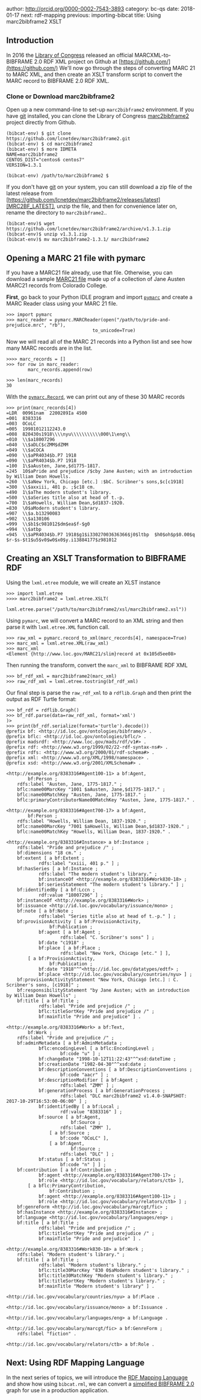 author: http://orcid.org/0000-0002-7543-3893
category: bc-qs
date: 2018-01-17
next: rdf-mapping
previous: importing-bibcat
title: Using marc2bibframe2 XSLT

## Introduction
In 2016 the [Library of Congress](http://loc.gov) released an official 
MARCXML-to-BIBFRAME 2.0 RDF XML project on Github at [https://github.com/](https://github.com/)
We'll now go through the steps of converting MARC 21 to MARC XML, and then create an 
XSLT transform script to convert the MARC record to BIBFRAME 2.0 RDF XML.

### Clone or Download marc2bibframe2
Open up a new command-line to set-up `marc2bibframe2` environment.
If you have [git](https://git-scm.com/) installed, you can clone the Library of 
Congress [marc2bibframe2][MRC2BF] project directly from Github.

<pre><code>(bibcat-env) $ git clone https://github.com/lcnetdev/marc2bibframe2.git
(bibcat-env) $ cd marc2bibframe2
(bibcat-env) $ more IDMETA
NAME=marc2bibframe2
CENTOS_DIST="centos6 centos7"
VERSION=1.3.1

(bibcat-env) /path/to/marc2bibframe2 $ 
</code></pre>

If you don't have [git](https://git-scm.com/) on your system, you can still download a zip file of the 
latest release from [https://github.com/lcnetdev/marc2bibframe2/releases/latest][MRC2BF_LATEST],
unzip the file, and then for convenience later on, rename the directory to `marc2bibframe2`..

<pre><code>(bibcat-env)$ wget https://github.com/lcnetdev/marc2bibframe2/archive/v1.3.1.zip
(bibcat-env)$ unzip v1.3.1.zip
(bibcat-env)$ mv marc2bibframe2-1.3.1/ marc2bibframe2</code></pre>

## Opening a MARC 21 file with pymarc
If you have a MARC21 file already, use that file. Otherwise, you can 
download a sample [MARC21 file](../static/data/pride-and-prejudice.mrc) made up of a collection of Jane Austen
MARC21 records from Colorado College.

**First**, go back to your Python IDLE program and import [`pymarc`][PYMRC]
and create a MARC Reader class using your MARC 21 file. 

<pre><code>>>> import pymarc
>>> marc_reader = pymarc.MARCReader(open("/path/to/pride-and-prejudice.mrc", "rb"), 
                                to_unicode=True)
</code></pre>

Now we will read all of the MARC 21 records into a Python list and see 
how many MARC records are in the list.

<pre><code>>>>> marc_records = []
>>> for row in marc_reader:
        marc_records.append(row)
	
>>> len(marc_records)
30</code></pre> 

With the [`pymarc.Record`][PYMRC], we can print out any of these 30 MARC records

<pre><code>>>> print(marc_records[4])
=LDR  00961nam  2200289Ia 4500
=001  8383316
=003  OCoLC
=005  19981012112243.0
=008  820430s1918\\\\nyu\\\\\\\\\\\000\1\eng\\
=010  \\$a18007296
=040  \\$aDLC$cZMM$dZMM
=049  \\$aCOCA
=090  \\$aPR4034$b.P7 1918
=090  \\$aPR4034$b.P7 1918
=100  1\$aAusten, Jane,$d1775-1817.
=245  10$aPride and prejudice /$cby Jane Austen; with an introduction by William Dean Howells.
=260  \\$aNew York, Chicago [etc.] :$bC. Scribner's sons,$c[c1918]
=300  \\$axxiii, 401 p. ;$c18 cm.
=490  1\$aThe modern student's library.
=500  \\$aSeries title also at head of t.-p.
=700  1\$aHowells, William Dean,$d1837-1920.
=830  \0$aModern student's library.
=907  \\$a.b13290083
=902  \\$a130106
=999  \\$b1$c981012$dm$ea$f-$g0
=994  \\$atbp
=945  \\$aPR4034$b.P7 1918$g1$i33027003636366$j0$ltbp  $h0$oh$p$0.00$q $r-$s-$t1$u5$v0$w0$x0$y.i13884177$z981012
</code></pre> 

## Creating an XSLT Transformation to BIBFRAME RDF 
Using the `lxml.etree` module, we will create an XLST instance

<pre><code>>>> import lxml.etree
>>>> marc2bibframe2 = lxml.etree.XSLT(
	lxml.etree.parse("/path/to/marc2bibframe2/xsl/marc2bibframe2.xsl"))
</code></pre>

Using `pymarc`, we will convert a MARC record to an XML string and then 
parse it with `lxml.etree.XML` function call.

<pre><code>>>> raw_xml = pymarc.record_to_xml(marc_records[4], namespace=True)
>>> marc_xml = lxml.etree.XML(raw_xml)
>>> marc_xml
&lt;Element {http://www.loc.gov/MARC21/slim}record at 0x105d5ee08&gt;
</code></pre>
 
Then running the transform, convert the `marc_xml` to BIBFRAME RDF XML

<pre><code>>>> bf_rdf_xml = marc2bibframe2(marc_xml)
>>> raw_rdf_xml = lxml.etree.tostring(bf_rdf_xml)</code></pre>

Our final step is parse the `raw_rdf_xml` to a `rdflib.Graph` and
then print the output as RDF Turtle format:

<pre><code>>>> bf_rdf = rdflib.Graph()
>>> bf_rdf.parse(data=raw_rdf_xml, format='xml')
<Graph identifier=N8100f11eb0fd48d0a805d91f03d6af94 (<class 'rdflib.graph.Graph'>)>
>>> print(bf_rdf.serialize(format='turtle').decode())
@prefix bf: &lt;http://id.loc.gov/ontologies/bibframe/&gt; .
@prefix bflc: &lt;http://id.loc.gov/ontologies/bflc/&gt; .
@prefix madsrdf: &lt;http://www.loc.gov/mads/rdf/v1#&gt; .
@prefix rdf: &lt;http://www.w3.org/1999/02/22-rdf-syntax-ns#&gt; .
@prefix rdfs: &lt;http://www.w3.org/2000/01/rdf-schema#&gt; .
@prefix xml: &lt;http://www.w3.org/XML/1998/namespace&gt; .
@prefix xsd: &lt;http://www.w3.org/2001/XMLSchema#&gt; .

&lt;http://example.org/8383316#Agent100-11&gt; a bf:Agent,
        bf:Person ;
    rdfs:label "Austen, Jane, 1775-1817." ;
    bflc:name00MarcKey "1001 $aAusten, Jane,$d1775-1817." ;
    bflc:name00MatchKey "Austen, Jane, 1775-1817." ;
    bflc:primaryContributorName00MatchKey "Austen, Jane, 1775-1817." .

&lt;http://example.org/8383316#Agent700-17&gt; a bf:Agent,
        bf:Person ;
    rdfs:label "Howells, William Dean, 1837-1920." ;
    bflc:name00MarcKey "7001 $aHowells, William Dean,$d1837-1920." ;
    bflc:name00MatchKey "Howells, William Dean, 1837-1920." .

&lt;http://example.org/8383316#Instance&gt; a bf:Instance ;
    rdfs:label "Pride and prejudice /" ;
    bf:dimensions "18 cm." ;
    bf:extent [ a bf:Extent ;
            rdfs:label "xxiii, 401 p." ] ;
    bf:hasSeries [ a bf:Instance ;
            rdfs:label "The modern student's library." ;
            bf:instanceOf &lt;http://example.org/8383316#Work830-18&gt; ;
            bf:seriesStatement "The modern student's library." ] ;
    bf:identifiedBy [ a bf:Lccn ;
            rdf:value "18007296" ] ;
    bf:instanceOf &lt;http://example.org/8383316#Work&gt; ;
    bf:issuance &lt;http://id.loc.gov/vocabulary/issuance/mono&gt; ;
    bf:note [ a bf:Note ;
            rdfs:label "Series title also at head of t.-p." ] ;
    bf:provisionActivity [ a bf:ProvisionActivity,
                bf:Publication ;
            bf:agent [ a bf:Agent ;
                    rdfs:label "C. Scribner's sons" ] ;
            bf:date "c1918" ;
            bf:place [ a bf:Place ;
                    rdfs:label "New York, Chicago [etc." ] ],
        [ a bf:ProvisionActivity,
                bf:Publication ;
            bf:date "1918"^^&lt;http://id.loc.gov/datatypes/edtf&gt; ;
            bf:place &lt;http://id.loc.gov/vocabulary/countries/nyu&gt; ] ;
    bf:provisionActivityStatement "New York, Chicago [etc.] : C. Scribner's sons, [c1918]" ;
    bf:responsibilityStatement "by Jane Austen; with an introduction by William Dean Howells" ;
    bf:title [ a bf:Title ;
            rdfs:label "Pride and prejudice /" ;
            bflc:titleSortKey "Pride and prejudice /" ;
            bf:mainTitle "Pride and prejudice" ] .

&lt;http://example.org/8383316#Work&gt; a bf:Text,
        bf:Work ;
    rdfs:label "Pride and prejudice /" ;
    bf:adminMetadata [ a bf:AdminMetadata ;
            bflc:encodingLevel [ a bflc:EncodingLevel ;
                    bf:code "u" ] ;
            bf:changeDate "1998-10-12T11:22:43"^^xsd:dateTime ;
            bf:creationDate "1982-04-30"^^xsd:date ;
            bf:descriptionConventions [ a bf:DescriptionConventions ;
                    bf:code "aacr" ] ;
            bf:descriptionModifier [ a bf:Agent ;
                    rdfs:label "ZMM" ] ;
            bf:generationProcess [ a bf:GenerationProcess ;
                    rdfs:label "DLC marc2bibframe2 v1.4.0-SNAPSHOT: 2017-10-29T16:53:00-06:00" ] ;
            bf:identifiedBy [ a bf:Local ;
                    rdf:value "8383316" ] ;
            bf:source [ a bf:Agent,
                        bf:Source ;
                    rdfs:label "ZMM" ],
                [ a bf:Source ;
                    bf:code "OCoLC" ],
                [ a bf:Agent,
                        bf:Source ;
                    rdfs:label "DLC" ] ;
            bf:status [ a bf:Status ;
                    bf:code "n" ] ] ;
    bf:contribution [ a bf:Contribution ;
            bf:agent &lt;http://example.org/8383316#Agent700-17&gt; ;
            bf:role &lt;http://id.loc.gov/vocabulary/relators/ctb&gt; ],
        [ a bflc:PrimaryContribution,
                bf:Contribution ;
            bf:agent &lt;http://example.org/8383316#Agent100-11&gt; ;
            bf:role &lt;http://id.loc.gov/vocabulary/relators/ctb&gt; ] ;
    bf:genreForm &lt;http://id.loc.gov/vocabulary/marcgt/fic&gt; ;
    bf:hasInstance &lt;http://example.org/8383316#Instance&gt; ;
    bf:language &lt;http://id.loc.gov/vocabulary/languages/eng&gt; ;
    bf:title [ a bf:Title ;
            rdfs:label "Pride and prejudice /" ;
            bflc:titleSortKey "Pride and prejudice /" ;
            bf:mainTitle "Pride and prejudice" ] .

&lt;http://example.org/8383316#Work830-18&gt; a bf:Work ;
    rdfs:label "Modern student's library." ;
    bf:title [ a bf:Title ;
            rdfs:label "Modern student's library." ;
            bflc:title30MarcKey "830 0$aModern student's library." ;
            bflc:title30MatchKey "Modern student's library." ;
            bflc:titleSortKey "Modern student's library." ;
            bf:mainTitle "Modern student's library" ] .

&lt;http://id.loc.gov/vocabulary/countries/nyu&gt; a bf:Place .

&lt;http://id.loc.gov/vocabulary/issuance/mono&gt; a bf:Issuance .

&lt;http://id.loc.gov/vocabulary/languages/eng&gt; a bf:Language .

&lt;http://id.loc.gov/vocabulary/marcgt/fic&gt; a bf:GenreForm ;
    rdfs:label "fiction" .

&lt;http://id.loc.gov/vocabulary/relators/ctb&gt; a bf:Role .</code></pre>

## Next: Using RDF Mapping Language

In the next series of topics, we will introduce the [RDF Mapping Language](/topic/rdf-mapping) and
show how using `bibcat.rml`, we can convert a [simplified BIBFRAME 2.0](/topic/filtering-bibframe) 
graph for use in a production application. 

[MRC2BF]: https://github.com/lcnetdev/marc2bibframe2.git
[MRC2BF_LATEST]: https://github.com/lcnetdev/marc2bibframe2/releases/latest
[PYMRC]: https://github.com/edsu/pymarc



